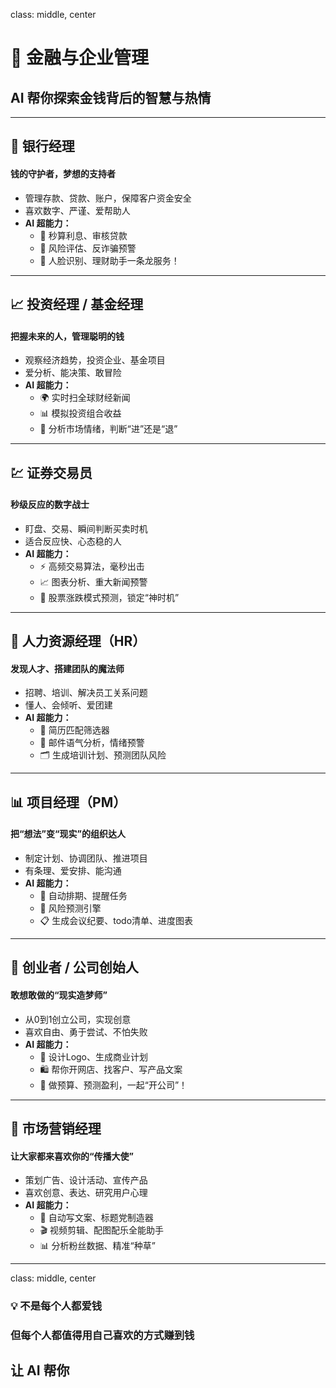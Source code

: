 class: middle, center

# 💼 金融与企业管理

## AI 帮你探索金钱背后的智慧与热情

---

## 🏦 银行经理

#### 钱的守护者，梦想的支持者

* 管理存款、贷款、账户，保障客户资金安全
* 喜欢数字、严谨、爱帮助人
* **AI 超能力：**
  * 🤖 秒算利息、审核贷款
  * 🧠 风险评估、反诈骗预警
  * 📱 人脸识别、理财助手一条龙服务！

---

## 📈 投资经理 / 基金经理

#### 把握未来的人，管理聪明的钱

* 观察经济趋势，投资企业、基金项目
* 爱分析、能决策、敢冒险
* **AI 超能力：**
  * 🌍 实时扫全球财经新闻
  * 📊 模拟投资组合收益
  * 💬 分析市场情绪，判断“进”还是“退”

---

## 💹 证券交易员

#### 秒级反应的数字战士

* 盯盘、交易、瞬间判断买卖时机
* 适合反应快、心态稳的人
* **AI 超能力：**
  * ⚡ 高频交易算法，毫秒出击
  * 📈 图表分析、重大新闻预警
  * 🎯 股票涨跌模式预测，锁定“神时机”

---

## 👥 人力资源经理（HR）

#### 发现人才、搭建团队的魔法师

* 招聘、培训、解决员工关系问题
* 懂人、会倾听、爱团建
* **AI 超能力：**
  * 📄 简历匹配筛选器
  * 🧠 邮件语气分析，情绪预警
  * 🗂️ 生成培训计划、预测团队风险

---

## 📊 项目经理（PM）

#### 把“想法”变“现实”的组织达人

* 制定计划、协调团队、推进项目
* 有条理、爱安排、能沟通
* **AI 超能力：**
  * 📅 自动排期、提醒任务
  * 🚨 风险预测引擎
  * 📋 生成会议纪要、todo清单、进度图表

---

## 🚀 创业者 / 公司创始人

#### 敢想敢做的“现实造梦师”

* 从0到1创立公司，实现创意
* 喜欢自由、勇于尝试、不怕失败
* **AI 超能力：**
  * 🎨 设计Logo、生成商业计划
  * 🛍️ 帮你开网店、找客户、写产品文案
  * 🧾 做预算、预测盈利，一起“开公司”！

---

## 📣 市场营销经理

#### 让大家都来喜欢你的“传播大使”

* 策划广告、设计活动、宣传产品
* 喜欢创意、表达、研究用户心理
* **AI 超能力：**
  * 📝 自动写文案、标题党制造器
  * 🎬 视频剪辑、配图配乐全能助手
  * 📊 分析粉丝数据、精准“种草”

---

class: middle, center

### 💡 不是每个人都爱钱

### 但每个人都值得用自己喜欢的方式赚到钱

## **让 AI 帮你**
